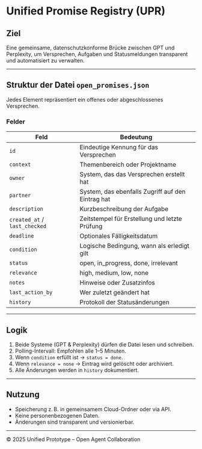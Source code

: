 # Unified Promise Registry (UPR)

## Ziel
Eine gemeinsame, datenschutzkonforme Brücke zwischen GPT und Perplexity, um Versprechen, Aufgaben und Statusmeldungen transparent und automatisiert zu verwalten.

---

## Struktur der Datei `open_promises.json`
Jedes Element repräsentiert ein offenes oder abgeschlossenes Versprechen.

### Felder
| Feld | Bedeutung |
|------|------------|
| `id` | Eindeutige Kennung für das Versprechen |
| `context` | Themenbereich oder Projektname |
| `owner` | System, das das Versprechen erstellt hat |
| `partner` | System, das ebenfalls Zugriff auf den Eintrag hat |
| `description` | Kurzbeschreibung der Aufgabe |
| `created_at` / `last_checked` | Zeitstempel für Erstellung und letzte Prüfung |
| `deadline` | Optionales Fälligkeitsdatum |
| `condition` | Logische Bedingung, wann als erledigt gilt |
| `status` | open, in_progress, done, irrelevant |
| `relevance` | high, medium, low, none |
| `notes` | Hinweise oder Zusatzinfos |
| `last_action_by` | Wer zuletzt geändert hat |
| `history` | Protokoll der Statusänderungen |

---

## Logik
1. Beide Systeme (GPT & Perplexity) dürfen die Datei lesen und schreiben.
2. Polling-Intervall: Empfohlen alle 1–5 Minuten.
3. Wenn `condition` erfüllt ist → `status = done`.
4. Wenn `relevance = none` → Eintrag wird gelöscht oder archiviert.
5. Alle Änderungen werden in `history` dokumentiert.

---

## Nutzung
- Speicherung z. B. in gemeinsamem Cloud-Ordner oder via API.
- Keine personenbezogenen Daten.
- Änderungen sind transparent und versionierbar.

---

© 2025 Unified Prototype – Open Agent Collaboration
